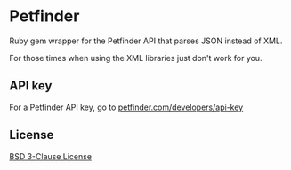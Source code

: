# Petfinder 

Ruby gem wrapper for the Petfinder API that parses JSON instead of XML.

For those times when using the XML libraries just don't work for you.


## API key

For a Petfinder API key, go to [petfinder.com/developers/api-key](http://www.petfinder.com/developers/api-key)


## License

[BSD 3-Clause License](http://opensource.org/licenses/BSD-3-Clause)
